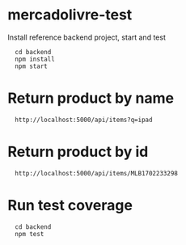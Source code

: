 # mercadolivre-test

Install reference backend project, start and test

````
  cd backend
  npm install
  npm start
````

# Return product by name

````
  http://localhost:5000/api/items?q=ipad
````

# Return product by id

````
  http://localhost:5000/api/items/MLB1702233298
````

# Run test coverage

````
  cd backend
  npm test
````
